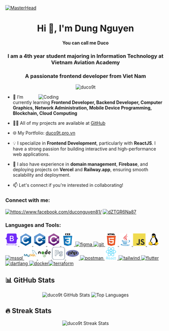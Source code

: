 [![MasterHead](https://1.bp.blogspot.com/-7A4WynwLsMw/XbBpCXG8fHI/AAAAAAAAMt4/uOa1bpLskYgrwGbllhSu2SDj_Mig8SXJQCLcBGAsYHQ/s1600/2000_600px.gif)](https://rishavchanda.io)
<h1 align="center">Hi 👋, I'm Dung Nguyen</h1>
<h4 align="center">You can call me Duco</h4>
<h3 align="center">I am a 4th year student majoring in Information Technology at Vietnam Aviation Academy </h3>
<h3 align="center">A passionate frontend developer from Viet Nam</h3>

<p align="center" width="2000" height="100"> <img width="200" src="https://komarev.com/ghpvc/?username=duco9t&label=Profile%20views&color=0e75b6&style=flat" alt="duco9t" /></p>

<img align="right" alt="Coding" width="400" src="https://media3.giphy.com/media/qgQUggAC3Pfv687qPC/giphy.gif?cid=ecf05e47fyhodj0dgo73vnsv8bpmt7b471oe3ufyxbhnysji&ep=v1_gifs_search&rid=giphy.gif&ct=g">

- 🌱 I’m currently learning **Frontend Developer, Backend Developer, Computer Graphics, Network Administration, Mobile Device Programming, Blockchain, Cloud Computing**  

- 👨‍💻 All of my projects are available at [GitHub](https://github.com/duco9t)  

- 🌐 My Portfolio: [duco9t.pro.vn](https://duco9t.pro.vn/)  

- 💡 I specialize in **Frontend Development**, particularly with **ReactJS**. I have a strong passion for building interactive and high-performance web applications.  

- 🚀 I also have experience in **domain management**, **Firebase**, and deploying projects on **Vercel** and **Railway.app**, ensuring smooth scalability and deployment.  

- 📫 Let's connect if you're interested in collaborating!

<h3 align="left">Connect with me:</h3>
<p align="left">
<a href="https://www.facebook.com/duconguyen81/" target="blank"><img align="center" src="https://raw.githubusercontent.com/rahuldkjain/github-profile-readme-generator/master/src/images/icons/Social/facebook.svg" alt="https://www.facebook.com/duconguyen81/" height="30" width="40" /></a>
<a href="https://discord.gg/dZTGR6Na87" target="blank"><img align="center" src="https://www.svgrepo.com/show/331368/discord-v2.svg" alt="dZTGR6Na87" height="30" width="40" /></a>
</p> 

<h3 align="left">Languages and Tools:</h3>
<p align="left"> <a href="https://getbootstrap.com" target="_blank" rel="noreferrer"> <img src="https://raw.githubusercontent.com/devicons/devicon/master/icons/bootstrap/bootstrap-plain-wordmark.svg" alt="bootstrap" width="40" height="40"/> </a> <a href="https://www.cprogramming.com/" target="_blank" rel="noreferrer"> <img src="https://raw.githubusercontent.com/devicons/devicon/master/icons/c/c-original.svg" alt="c" width="40" height="40"/> </a> <a href="https://www.w3schools.com/cpp/" target="_blank" rel="noreferrer"> <img src="https://raw.githubusercontent.com/devicons/devicon/master/icons/cplusplus/cplusplus-original.svg" alt="cplusplus" width="40" height="40"/> </a> <a href="https://www.w3schools.com/cs/" target="_blank" rel="noreferrer"> <img src="https://raw.githubusercontent.com/devicons/devicon/master/icons/csharp/csharp-original.svg" alt="csharp" width="40" height="40"/> </a> <a href="https://www.w3schools.com/css/" target="_blank" rel="noreferrer"> <img src="https://raw.githubusercontent.com/devicons/devicon/master/icons/css3/css3-original-wordmark.svg" alt="css3" width="40" height="40"/> </a> <a href="https://www.figma.com/" target="_blank" rel="noreferrer"> <img src="https://www.vectorlogo.zone/logos/figma/figma-icon.svg" alt="figma" width="40" height="40"/> </a> <a href="https://git-scm.com/" target="_blank" rel="noreferrer"> <img src="https://www.vectorlogo.zone/logos/git-scm/git-scm-icon.svg" alt="git" width="40" height="40"/> </a> <a href="https://www.w3.org/html/" target="_blank" rel="noreferrer"> <img src="https://raw.githubusercontent.com/devicons/devicon/master/icons/html5/html5-original-wordmark.svg" alt="html5" width="40" height="40"/> </a> <a href="https://www.java.com" target="_blank" rel="noreferrer"> <img src="https://raw.githubusercontent.com/devicons/devicon/master/icons/java/java-original.svg" alt="java" width="40" height="40"/> </a> <a href="https://developer.mozilla.org/en-US/docs/Web/JavaScript" target="_blank" rel="noreferrer"> <img src="https://raw.githubusercontent.com/devicons/devicon/master/icons/javascript/javascript-original.svg" alt="javascript" width="40" height="40"/> </a> <a href="https://www.linux.org/" target="_blank" rel="noreferrer"> <img src="https://raw.githubusercontent.com/devicons/devicon/master/icons/linux/linux-original.svg" alt="linux" width="40" height="40"/> </a> <a href="https://www.microsoft.com/en-us/sql-server" target="_blank" rel="noreferrer"> <img src="https://www.svgrepo.com/show/303229/microsoft-sql-server-logo.svg" alt="mssql" width="40" height="40"/> </a> <a href="https://www.mysql.com/" target="_blank" rel="noreferrer"> <img src="https://raw.githubusercontent.com/devicons/devicon/master/icons/mysql/mysql-original-wordmark.svg" alt="mysql" width="40" height="40"/> </a> <a href="https://nodejs.org" target="_blank" rel="noreferrer"> <img src="https://raw.githubusercontent.com/devicons/devicon/master/icons/nodejs/nodejs-original-wordmark.svg" alt="nodejs" width="40" height="40"/> </a> <a href="https://www.photoshop.com/en" target="_blank" rel="noreferrer"> <img src="https://raw.githubusercontent.com/devicons/devicon/master/icons/photoshop/photoshop-line.svg" alt="photoshop" width="40" height="40"/> </a> <a href="https://www.php.net" target="_blank" rel="noreferrer"> <img src="https://raw.githubusercontent.com/devicons/devicon/master/icons/php/php-original.svg" alt="php" width="40" height="40"/> </a> <a href="https://postman.com" target="_blank" rel="noreferrer"> <img src="https://www.vectorlogo.zone/logos/getpostman/getpostman-icon.svg" alt="postman" width="40" height="40"/> </a> <a href="https://reactjs.org/" target="_blank" rel="noreferrer"> <img src="https://raw.githubusercontent.com/devicons/devicon/master/icons/react/react-original-wordmark.svg" alt="react" width="40" height="40"/> </a> <a href="https://tailwindcss.com/" target="_blank" rel="noreferrer"> <img src="https://www.vectorlogo.zone/logos/tailwindcss/tailwindcss-icon.svg" alt="tailwind" width="40" height="40"/> </a> <a href="https://flutter.dev/" target="_blank" rel="noreferrer"> <img src="https://www.svgrepo.com/show/353751/flutter.svg" alt="flutter" width="40" height="40"/>  </a> </a> <a href="https://pub.dev/" target="_blank" rel="noreferrer"> <img src="https://www.svgrepo.com/show/373546/dartlang.svg" alt="dartlang" width="40" height="40"/>  </a><a href="https://www.docker.com/" target="_blank" rel="noreferrer"><img src="https://www.vectorlogo.zone/logos/docker/docker-icon.svg" alt="docker" width="40" height="40"/></a><a href="https://www.terraform.io/" target="_blank" rel="noreferrer"><img src="https://www.vectorlogo.zone/logos/terraformio/terraformio-icon.svg" alt="terraform" width="40" height="40"/></a></p>

## 📊 GitHub Stats
<div align="center">
    <img height="200" src="https://github-readme-stats.vercel.app/api?username=duco9t&show_icons=true&theme=radical" alt="duco9t GitHub Stats"/>
    <img height="200" src="https://github-readme-stats.vercel.app/api/top-langs/?username=duco9t&layout=compact&theme=radical" alt="Top Languages"/>
</div>

## 🔥 Streak Stats
<div align="center">
    <img src="https://github-readme-streak-stats.herokuapp.com/?user=duco9t" alt="duco9t Streak Stats"/>
</div>










